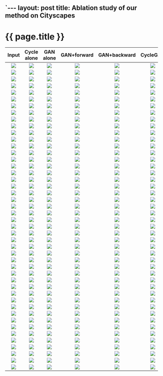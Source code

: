 `---
layout: post
title: Ablation study of our method on Cityscapes
---
{{ page.title }}
================

| Input | Cycle alone | GAN alone | GAN+forward | GAN+backward | CycleGAN | Ground Truth |
|:---:|:---------:|:----------:|:----------:|:---------:|:----------:|:-------------:|
| ![]({{site.baseurl}}/images/cityscapes-comparison/label2photo/target/images/frankfurt_000001_052120_leftImg8bit.jpg) | ![]({{site.baseurl}}/images/cityscapes-comparison/photo2label/no_gan/images/frankfurt_000001_052120_leftImg8bit.jpg) | ![]({{site.baseurl}}/images/cityscapes-comparison/photo2label/no_cycle/images/frankfurt_000001_052120_leftImg8bit.jpg) | ![]({{site.baseurl}}/images/cityscapes-comparison/photo2label/forward/images/frankfurt_000001_052120_leftImg8bit.jpg) | ![]({{site.baseurl}}/images/cityscapes-comparison/photo2label/backward/images/frankfurt_000001_052120_leftImg8bit.jpg) | ![]({{site.baseurl}}/images/cityscapes-comparison/photo2label/CycleGAN/images/frankfurt_000001_052120_leftImg8bit.jpg) | ![]({{site.baseurl}}/images/cityscapes-comparison/photo2label/target/images/frankfurt_000001_052120_leftImg8bit.jpg) |
| ![]({{site.baseurl}}/images/cityscapes-comparison/photo2label/target/images/frankfurt_000001_052120_leftImg8bit.jpg) | ![]({{site.baseurl}}/images/cityscapes-comparison/label2photo/no_gan/images/frankfurt_000001_052120_leftImg8bit.jpg) | ![]({{site.baseurl}}/images/cityscapes-comparison/label2photo/no_cycle/images/frankfurt_000001_052120_leftImg8bit.jpg) | ![]({{site.baseurl}}/images/cityscapes-comparison/label2photo/forward/images/frankfurt_000001_052120_leftImg8bit.jpg) | ![]({{site.baseurl}}/images/cityscapes-comparison/label2photo/backward/images/frankfurt_000001_052120_leftImg8bit.jpg) | ![]({{site.baseurl}}/images/cityscapes-comparison/label2photo/CycleGAN/images/frankfurt_000001_052120_leftImg8bit.jpg) | ![]({{site.baseurl}}/images/cityscapes-comparison/label2photo/target/images/frankfurt_000001_052120_leftImg8bit.jpg) |
| ![]({{site.baseurl}}/images/cityscapes-comparison/label2photo/target/images/frankfurt_000001_030310_leftImg8bit.jpg) | ![]({{site.baseurl}}/images/cityscapes-comparison/photo2label/no_gan/images/frankfurt_000001_030310_leftImg8bit.jpg) | ![]({{site.baseurl}}/images/cityscapes-comparison/photo2label/no_cycle/images/frankfurt_000001_030310_leftImg8bit.jpg) | ![]({{site.baseurl}}/images/cityscapes-comparison/photo2label/forward/images/frankfurt_000001_030310_leftImg8bit.jpg) | ![]({{site.baseurl}}/images/cityscapes-comparison/photo2label/backward/images/frankfurt_000001_030310_leftImg8bit.jpg) | ![]({{site.baseurl}}/images/cityscapes-comparison/photo2label/CycleGAN/images/frankfurt_000001_030310_leftImg8bit.jpg) | ![]({{site.baseurl}}/images/cityscapes-comparison/photo2label/target/images/frankfurt_000001_030310_leftImg8bit.jpg) |
| ![]({{site.baseurl}}/images/cityscapes-comparison/photo2label/target/images/frankfurt_000001_030310_leftImg8bit.jpg) | ![]({{site.baseurl}}/images/cityscapes-comparison/label2photo/no_gan/images/frankfurt_000001_030310_leftImg8bit.jpg) | ![]({{site.baseurl}}/images/cityscapes-comparison/label2photo/no_cycle/images/frankfurt_000001_030310_leftImg8bit.jpg) | ![]({{site.baseurl}}/images/cityscapes-comparison/label2photo/forward/images/frankfurt_000001_030310_leftImg8bit.jpg) | ![]({{site.baseurl}}/images/cityscapes-comparison/label2photo/backward/images/frankfurt_000001_030310_leftImg8bit.jpg) | ![]({{site.baseurl}}/images/cityscapes-comparison/label2photo/CycleGAN/images/frankfurt_000001_030310_leftImg8bit.jpg) | ![]({{site.baseurl}}/images/cityscapes-comparison/label2photo/target/images/frankfurt_000001_030310_leftImg8bit.jpg) |
| ![]({{site.baseurl}}/images/cityscapes-comparison/label2photo/target/images/frankfurt_000001_056580_leftImg8bit.jpg) | ![]({{site.baseurl}}/images/cityscapes-comparison/photo2label/no_gan/images/frankfurt_000001_056580_leftImg8bit.jpg) | ![]({{site.baseurl}}/images/cityscapes-comparison/photo2label/no_cycle/images/frankfurt_000001_056580_leftImg8bit.jpg) | ![]({{site.baseurl}}/images/cityscapes-comparison/photo2label/forward/images/frankfurt_000001_056580_leftImg8bit.jpg) | ![]({{site.baseurl}}/images/cityscapes-comparison/photo2label/backward/images/frankfurt_000001_056580_leftImg8bit.jpg) | ![]({{site.baseurl}}/images/cityscapes-comparison/photo2label/CycleGAN/images/frankfurt_000001_056580_leftImg8bit.jpg) | ![]({{site.baseurl}}/images/cityscapes-comparison/photo2label/target/images/frankfurt_000001_056580_leftImg8bit.jpg) |
| ![]({{site.baseurl}}/images/cityscapes-comparison/photo2label/target/images/frankfurt_000001_056580_leftImg8bit.jpg) | ![]({{site.baseurl}}/images/cityscapes-comparison/label2photo/no_gan/images/frankfurt_000001_056580_leftImg8bit.jpg) | ![]({{site.baseurl}}/images/cityscapes-comparison/label2photo/no_cycle/images/frankfurt_000001_056580_leftImg8bit.jpg) | ![]({{site.baseurl}}/images/cityscapes-comparison/label2photo/forward/images/frankfurt_000001_056580_leftImg8bit.jpg) | ![]({{site.baseurl}}/images/cityscapes-comparison/label2photo/backward/images/frankfurt_000001_056580_leftImg8bit.jpg) | ![]({{site.baseurl}}/images/cityscapes-comparison/label2photo/CycleGAN/images/frankfurt_000001_056580_leftImg8bit.jpg) | ![]({{site.baseurl}}/images/cityscapes-comparison/label2photo/target/images/frankfurt_000001_056580_leftImg8bit.jpg) |
| ![]({{site.baseurl}}/images/cityscapes-comparison/label2photo/target/images/frankfurt_000001_008200_leftImg8bit.jpg) | ![]({{site.baseurl}}/images/cityscapes-comparison/photo2label/no_gan/images/frankfurt_000001_008200_leftImg8bit.jpg) | ![]({{site.baseurl}}/images/cityscapes-comparison/photo2label/no_cycle/images/frankfurt_000001_008200_leftImg8bit.jpg) | ![]({{site.baseurl}}/images/cityscapes-comparison/photo2label/forward/images/frankfurt_000001_008200_leftImg8bit.jpg) | ![]({{site.baseurl}}/images/cityscapes-comparison/photo2label/backward/images/frankfurt_000001_008200_leftImg8bit.jpg) | ![]({{site.baseurl}}/images/cityscapes-comparison/photo2label/CycleGAN/images/frankfurt_000001_008200_leftImg8bit.jpg) | ![]({{site.baseurl}}/images/cityscapes-comparison/photo2label/target/images/frankfurt_000001_008200_leftImg8bit.jpg) |
| ![]({{site.baseurl}}/images/cityscapes-comparison/photo2label/target/images/frankfurt_000001_008200_leftImg8bit.jpg) | ![]({{site.baseurl}}/images/cityscapes-comparison/label2photo/no_gan/images/frankfurt_000001_008200_leftImg8bit.jpg) | ![]({{site.baseurl}}/images/cityscapes-comparison/label2photo/no_cycle/images/frankfurt_000001_008200_leftImg8bit.jpg) | ![]({{site.baseurl}}/images/cityscapes-comparison/label2photo/forward/images/frankfurt_000001_008200_leftImg8bit.jpg) | ![]({{site.baseurl}}/images/cityscapes-comparison/label2photo/backward/images/frankfurt_000001_008200_leftImg8bit.jpg) | ![]({{site.baseurl}}/images/cityscapes-comparison/label2photo/CycleGAN/images/frankfurt_000001_008200_leftImg8bit.jpg) | ![]({{site.baseurl}}/images/cityscapes-comparison/label2photo/target/images/frankfurt_000001_008200_leftImg8bit.jpg) |
| ![]({{site.baseurl}}/images/cityscapes-comparison/label2photo/target/images/frankfurt_000000_011810_leftImg8bit.jpg) | ![]({{site.baseurl}}/images/cityscapes-comparison/photo2label/no_gan/images/frankfurt_000000_011810_leftImg8bit.jpg) | ![]({{site.baseurl}}/images/cityscapes-comparison/photo2label/no_cycle/images/frankfurt_000000_011810_leftImg8bit.jpg) | ![]({{site.baseurl}}/images/cityscapes-comparison/photo2label/forward/images/frankfurt_000000_011810_leftImg8bit.jpg) | ![]({{site.baseurl}}/images/cityscapes-comparison/photo2label/backward/images/frankfurt_000000_011810_leftImg8bit.jpg) | ![]({{site.baseurl}}/images/cityscapes-comparison/photo2label/CycleGAN/images/frankfurt_000000_011810_leftImg8bit.jpg) | ![]({{site.baseurl}}/images/cityscapes-comparison/photo2label/target/images/frankfurt_000000_011810_leftImg8bit.jpg) |
| ![]({{site.baseurl}}/images/cityscapes-comparison/photo2label/target/images/frankfurt_000000_011810_leftImg8bit.jpg) | ![]({{site.baseurl}}/images/cityscapes-comparison/label2photo/no_gan/images/frankfurt_000000_011810_leftImg8bit.jpg) | ![]({{site.baseurl}}/images/cityscapes-comparison/label2photo/no_cycle/images/frankfurt_000000_011810_leftImg8bit.jpg) | ![]({{site.baseurl}}/images/cityscapes-comparison/label2photo/forward/images/frankfurt_000000_011810_leftImg8bit.jpg) | ![]({{site.baseurl}}/images/cityscapes-comparison/label2photo/backward/images/frankfurt_000000_011810_leftImg8bit.jpg) | ![]({{site.baseurl}}/images/cityscapes-comparison/label2photo/CycleGAN/images/frankfurt_000000_011810_leftImg8bit.jpg) | ![]({{site.baseurl}}/images/cityscapes-comparison/label2photo/target/images/frankfurt_000000_011810_leftImg8bit.jpg) |
| ![]({{site.baseurl}}/images/cityscapes-comparison/label2photo/target/images/frankfurt_000001_080830_leftImg8bit.jpg) | ![]({{site.baseurl}}/images/cityscapes-comparison/photo2label/no_gan/images/frankfurt_000001_080830_leftImg8bit.jpg) | ![]({{site.baseurl}}/images/cityscapes-comparison/photo2label/no_cycle/images/frankfurt_000001_080830_leftImg8bit.jpg) | ![]({{site.baseurl}}/images/cityscapes-comparison/photo2label/forward/images/frankfurt_000001_080830_leftImg8bit.jpg) | ![]({{site.baseurl}}/images/cityscapes-comparison/photo2label/backward/images/frankfurt_000001_080830_leftImg8bit.jpg) | ![]({{site.baseurl}}/images/cityscapes-comparison/photo2label/CycleGAN/images/frankfurt_000001_080830_leftImg8bit.jpg) | ![]({{site.baseurl}}/images/cityscapes-comparison/photo2label/target/images/frankfurt_000001_080830_leftImg8bit.jpg) |
| ![]({{site.baseurl}}/images/cityscapes-comparison/photo2label/target/images/frankfurt_000001_080830_leftImg8bit.jpg) | ![]({{site.baseurl}}/images/cityscapes-comparison/label2photo/no_gan/images/frankfurt_000001_080830_leftImg8bit.jpg) | ![]({{site.baseurl}}/images/cityscapes-comparison/label2photo/no_cycle/images/frankfurt_000001_080830_leftImg8bit.jpg) | ![]({{site.baseurl}}/images/cityscapes-comparison/label2photo/forward/images/frankfurt_000001_080830_leftImg8bit.jpg) | ![]({{site.baseurl}}/images/cityscapes-comparison/label2photo/backward/images/frankfurt_000001_080830_leftImg8bit.jpg) | ![]({{site.baseurl}}/images/cityscapes-comparison/label2photo/CycleGAN/images/frankfurt_000001_080830_leftImg8bit.jpg) | ![]({{site.baseurl}}/images/cityscapes-comparison/label2photo/target/images/frankfurt_000001_080830_leftImg8bit.jpg) |
| ![]({{site.baseurl}}/images/cityscapes-comparison/label2photo/target/images/frankfurt_000001_049770_leftImg8bit.jpg) | ![]({{site.baseurl}}/images/cityscapes-comparison/photo2label/no_gan/images/frankfurt_000001_049770_leftImg8bit.jpg) | ![]({{site.baseurl}}/images/cityscapes-comparison/photo2label/no_cycle/images/frankfurt_000001_049770_leftImg8bit.jpg) | ![]({{site.baseurl}}/images/cityscapes-comparison/photo2label/forward/images/frankfurt_000001_049770_leftImg8bit.jpg) | ![]({{site.baseurl}}/images/cityscapes-comparison/photo2label/backward/images/frankfurt_000001_049770_leftImg8bit.jpg) | ![]({{site.baseurl}}/images/cityscapes-comparison/photo2label/CycleGAN/images/frankfurt_000001_049770_leftImg8bit.jpg) | ![]({{site.baseurl}}/images/cityscapes-comparison/photo2label/target/images/frankfurt_000001_049770_leftImg8bit.jpg) |
| ![]({{site.baseurl}}/images/cityscapes-comparison/photo2label/target/images/frankfurt_000001_049770_leftImg8bit.jpg) | ![]({{site.baseurl}}/images/cityscapes-comparison/label2photo/no_gan/images/frankfurt_000001_049770_leftImg8bit.jpg) | ![]({{site.baseurl}}/images/cityscapes-comparison/label2photo/no_cycle/images/frankfurt_000001_049770_leftImg8bit.jpg) | ![]({{site.baseurl}}/images/cityscapes-comparison/label2photo/forward/images/frankfurt_000001_049770_leftImg8bit.jpg) | ![]({{site.baseurl}}/images/cityscapes-comparison/label2photo/backward/images/frankfurt_000001_049770_leftImg8bit.jpg) | ![]({{site.baseurl}}/images/cityscapes-comparison/label2photo/CycleGAN/images/frankfurt_000001_049770_leftImg8bit.jpg) | ![]({{site.baseurl}}/images/cityscapes-comparison/label2photo/target/images/frankfurt_000001_049770_leftImg8bit.jpg) |
| ![]({{site.baseurl}}/images/cityscapes-comparison/label2photo/target/images/frankfurt_000000_013240_leftImg8bit.jpg) | ![]({{site.baseurl}}/images/cityscapes-comparison/photo2label/no_gan/images/frankfurt_000000_013240_leftImg8bit.jpg) | ![]({{site.baseurl}}/images/cityscapes-comparison/photo2label/no_cycle/images/frankfurt_000000_013240_leftImg8bit.jpg) | ![]({{site.baseurl}}/images/cityscapes-comparison/photo2label/forward/images/frankfurt_000000_013240_leftImg8bit.jpg) | ![]({{site.baseurl}}/images/cityscapes-comparison/photo2label/backward/images/frankfurt_000000_013240_leftImg8bit.jpg) | ![]({{site.baseurl}}/images/cityscapes-comparison/photo2label/CycleGAN/images/frankfurt_000000_013240_leftImg8bit.jpg) | ![]({{site.baseurl}}/images/cityscapes-comparison/photo2label/target/images/frankfurt_000000_013240_leftImg8bit.jpg) |
| ![]({{site.baseurl}}/images/cityscapes-comparison/photo2label/target/images/frankfurt_000000_013240_leftImg8bit.jpg) | ![]({{site.baseurl}}/images/cityscapes-comparison/label2photo/no_gan/images/frankfurt_000000_013240_leftImg8bit.jpg) | ![]({{site.baseurl}}/images/cityscapes-comparison/label2photo/no_cycle/images/frankfurt_000000_013240_leftImg8bit.jpg) | ![]({{site.baseurl}}/images/cityscapes-comparison/label2photo/forward/images/frankfurt_000000_013240_leftImg8bit.jpg) | ![]({{site.baseurl}}/images/cityscapes-comparison/label2photo/backward/images/frankfurt_000000_013240_leftImg8bit.jpg) | ![]({{site.baseurl}}/images/cityscapes-comparison/label2photo/CycleGAN/images/frankfurt_000000_013240_leftImg8bit.jpg) | ![]({{site.baseurl}}/images/cityscapes-comparison/label2photo/target/images/frankfurt_000000_013240_leftImg8bit.jpg) |
| ![]({{site.baseurl}}/images/cityscapes-comparison/label2photo/target/images/frankfurt_000000_020880_leftImg8bit.jpg) | ![]({{site.baseurl}}/images/cityscapes-comparison/photo2label/no_gan/images/frankfurt_000000_020880_leftImg8bit.jpg) | ![]({{site.baseurl}}/images/cityscapes-comparison/photo2label/no_cycle/images/frankfurt_000000_020880_leftImg8bit.jpg) | ![]({{site.baseurl}}/images/cityscapes-comparison/photo2label/forward/images/frankfurt_000000_020880_leftImg8bit.jpg) | ![]({{site.baseurl}}/images/cityscapes-comparison/photo2label/backward/images/frankfurt_000000_020880_leftImg8bit.jpg) | ![]({{site.baseurl}}/images/cityscapes-comparison/photo2label/CycleGAN/images/frankfurt_000000_020880_leftImg8bit.jpg) | ![]({{site.baseurl}}/images/cityscapes-comparison/photo2label/target/images/frankfurt_000000_020880_leftImg8bit.jpg) |
| ![]({{site.baseurl}}/images/cityscapes-comparison/photo2label/target/images/frankfurt_000000_020880_leftImg8bit.jpg) | ![]({{site.baseurl}}/images/cityscapes-comparison/label2photo/no_gan/images/frankfurt_000000_020880_leftImg8bit.jpg) | ![]({{site.baseurl}}/images/cityscapes-comparison/label2photo/no_cycle/images/frankfurt_000000_020880_leftImg8bit.jpg) | ![]({{site.baseurl}}/images/cityscapes-comparison/label2photo/forward/images/frankfurt_000000_020880_leftImg8bit.jpg) | ![]({{site.baseurl}}/images/cityscapes-comparison/label2photo/backward/images/frankfurt_000000_020880_leftImg8bit.jpg) | ![]({{site.baseurl}}/images/cityscapes-comparison/label2photo/CycleGAN/images/frankfurt_000000_020880_leftImg8bit.jpg) | ![]({{site.baseurl}}/images/cityscapes-comparison/label2photo/target/images/frankfurt_000000_020880_leftImg8bit.jpg) |
| ![]({{site.baseurl}}/images/cityscapes-comparison/label2photo/target/images/frankfurt_000001_010830_leftImg8bit.jpg) | ![]({{site.baseurl}}/images/cityscapes-comparison/photo2label/no_gan/images/frankfurt_000001_010830_leftImg8bit.jpg) | ![]({{site.baseurl}}/images/cityscapes-comparison/photo2label/no_cycle/images/frankfurt_000001_010830_leftImg8bit.jpg) | ![]({{site.baseurl}}/images/cityscapes-comparison/photo2label/forward/images/frankfurt_000001_010830_leftImg8bit.jpg) | ![]({{site.baseurl}}/images/cityscapes-comparison/photo2label/backward/images/frankfurt_000001_010830_leftImg8bit.jpg) | ![]({{site.baseurl}}/images/cityscapes-comparison/photo2label/CycleGAN/images/frankfurt_000001_010830_leftImg8bit.jpg) | ![]({{site.baseurl}}/images/cityscapes-comparison/photo2label/target/images/frankfurt_000001_010830_leftImg8bit.jpg) |
| ![]({{site.baseurl}}/images/cityscapes-comparison/photo2label/target/images/frankfurt_000001_010830_leftImg8bit.jpg) | ![]({{site.baseurl}}/images/cityscapes-comparison/label2photo/no_gan/images/frankfurt_000001_010830_leftImg8bit.jpg) | ![]({{site.baseurl}}/images/cityscapes-comparison/label2photo/no_cycle/images/frankfurt_000001_010830_leftImg8bit.jpg) | ![]({{site.baseurl}}/images/cityscapes-comparison/label2photo/forward/images/frankfurt_000001_010830_leftImg8bit.jpg) | ![]({{site.baseurl}}/images/cityscapes-comparison/label2photo/backward/images/frankfurt_000001_010830_leftImg8bit.jpg) | ![]({{site.baseurl}}/images/cityscapes-comparison/label2photo/CycleGAN/images/frankfurt_000001_010830_leftImg8bit.jpg) | ![]({{site.baseurl}}/images/cityscapes-comparison/label2photo/target/images/frankfurt_000001_010830_leftImg8bit.jpg) |
| ![]({{site.baseurl}}/images/cityscapes-comparison/label2photo/target/images/frankfurt_000001_010600_leftImg8bit.jpg) | ![]({{site.baseurl}}/images/cityscapes-comparison/photo2label/no_gan/images/frankfurt_000001_010600_leftImg8bit.jpg) | ![]({{site.baseurl}}/images/cityscapes-comparison/photo2label/no_cycle/images/frankfurt_000001_010600_leftImg8bit.jpg) | ![]({{site.baseurl}}/images/cityscapes-comparison/photo2label/forward/images/frankfurt_000001_010600_leftImg8bit.jpg) | ![]({{site.baseurl}}/images/cityscapes-comparison/photo2label/backward/images/frankfurt_000001_010600_leftImg8bit.jpg) | ![]({{site.baseurl}}/images/cityscapes-comparison/photo2label/CycleGAN/images/frankfurt_000001_010600_leftImg8bit.jpg) | ![]({{site.baseurl}}/images/cityscapes-comparison/photo2label/target/images/frankfurt_000001_010600_leftImg8bit.jpg) |
| ![]({{site.baseurl}}/images/cityscapes-comparison/photo2label/target/images/frankfurt_000001_010600_leftImg8bit.jpg) | ![]({{site.baseurl}}/images/cityscapes-comparison/label2photo/no_gan/images/frankfurt_000001_010600_leftImg8bit.jpg) | ![]({{site.baseurl}}/images/cityscapes-comparison/label2photo/no_cycle/images/frankfurt_000001_010600_leftImg8bit.jpg) | ![]({{site.baseurl}}/images/cityscapes-comparison/label2photo/forward/images/frankfurt_000001_010600_leftImg8bit.jpg) | ![]({{site.baseurl}}/images/cityscapes-comparison/label2photo/backward/images/frankfurt_000001_010600_leftImg8bit.jpg) | ![]({{site.baseurl}}/images/cityscapes-comparison/label2photo/CycleGAN/images/frankfurt_000001_010600_leftImg8bit.jpg) | ![]({{site.baseurl}}/images/cityscapes-comparison/label2photo/target/images/frankfurt_000001_010600_leftImg8bit.jpg) |
| ![]({{site.baseurl}}/images/cityscapes-comparison/label2photo/target/images/frankfurt_000001_029600_leftImg8bit.jpg) | ![]({{site.baseurl}}/images/cityscapes-comparison/photo2label/no_gan/images/frankfurt_000001_029600_leftImg8bit.jpg) | ![]({{site.baseurl}}/images/cityscapes-comparison/photo2label/no_cycle/images/frankfurt_000001_029600_leftImg8bit.jpg) | ![]({{site.baseurl}}/images/cityscapes-comparison/photo2label/forward/images/frankfurt_000001_029600_leftImg8bit.jpg) | ![]({{site.baseurl}}/images/cityscapes-comparison/photo2label/backward/images/frankfurt_000001_029600_leftImg8bit.jpg) | ![]({{site.baseurl}}/images/cityscapes-comparison/photo2label/CycleGAN/images/frankfurt_000001_029600_leftImg8bit.jpg) | ![]({{site.baseurl}}/images/cityscapes-comparison/photo2label/target/images/frankfurt_000001_029600_leftImg8bit.jpg) |
| ![]({{site.baseurl}}/images/cityscapes-comparison/photo2label/target/images/frankfurt_000001_029600_leftImg8bit.jpg) | ![]({{site.baseurl}}/images/cityscapes-comparison/label2photo/no_gan/images/frankfurt_000001_029600_leftImg8bit.jpg) | ![]({{site.baseurl}}/images/cityscapes-comparison/label2photo/no_cycle/images/frankfurt_000001_029600_leftImg8bit.jpg) | ![]({{site.baseurl}}/images/cityscapes-comparison/label2photo/forward/images/frankfurt_000001_029600_leftImg8bit.jpg) | ![]({{site.baseurl}}/images/cityscapes-comparison/label2photo/backward/images/frankfurt_000001_029600_leftImg8bit.jpg) | ![]({{site.baseurl}}/images/cityscapes-comparison/label2photo/CycleGAN/images/frankfurt_000001_029600_leftImg8bit.jpg) | ![]({{site.baseurl}}/images/cityscapes-comparison/label2photo/target/images/frankfurt_000001_029600_leftImg8bit.jpg) |
| ![]({{site.baseurl}}/images/cityscapes-comparison/label2photo/target/images/frankfurt_000001_065850_leftImg8bit.jpg) | ![]({{site.baseurl}}/images/cityscapes-comparison/photo2label/no_gan/images/frankfurt_000001_065850_leftImg8bit.jpg) | ![]({{site.baseurl}}/images/cityscapes-comparison/photo2label/no_cycle/images/frankfurt_000001_065850_leftImg8bit.jpg) | ![]({{site.baseurl}}/images/cityscapes-comparison/photo2label/forward/images/frankfurt_000001_065850_leftImg8bit.jpg) | ![]({{site.baseurl}}/images/cityscapes-comparison/photo2label/backward/images/frankfurt_000001_065850_leftImg8bit.jpg) | ![]({{site.baseurl}}/images/cityscapes-comparison/photo2label/CycleGAN/images/frankfurt_000001_065850_leftImg8bit.jpg) | ![]({{site.baseurl}}/images/cityscapes-comparison/photo2label/target/images/frankfurt_000001_065850_leftImg8bit.jpg) |
| ![]({{site.baseurl}}/images/cityscapes-comparison/photo2label/target/images/frankfurt_000001_065850_leftImg8bit.jpg) | ![]({{site.baseurl}}/images/cityscapes-comparison/label2photo/no_gan/images/frankfurt_000001_065850_leftImg8bit.jpg) | ![]({{site.baseurl}}/images/cityscapes-comparison/label2photo/no_cycle/images/frankfurt_000001_065850_leftImg8bit.jpg) | ![]({{site.baseurl}}/images/cityscapes-comparison/label2photo/forward/images/frankfurt_000001_065850_leftImg8bit.jpg) | ![]({{site.baseurl}}/images/cityscapes-comparison/label2photo/backward/images/frankfurt_000001_065850_leftImg8bit.jpg) | ![]({{site.baseurl}}/images/cityscapes-comparison/label2photo/CycleGAN/images/frankfurt_000001_065850_leftImg8bit.jpg) | ![]({{site.baseurl}}/images/cityscapes-comparison/label2photo/target/images/frankfurt_000001_065850_leftImg8bit.jpg) |
| ![]({{site.baseurl}}/images/cityscapes-comparison/label2photo/target/images/frankfurt_000000_014480_leftImg8bit.jpg) | ![]({{site.baseurl}}/images/cityscapes-comparison/photo2label/no_gan/images/frankfurt_000000_014480_leftImg8bit.jpg) | ![]({{site.baseurl}}/images/cityscapes-comparison/photo2label/no_cycle/images/frankfurt_000000_014480_leftImg8bit.jpg) | ![]({{site.baseurl}}/images/cityscapes-comparison/photo2label/forward/images/frankfurt_000000_014480_leftImg8bit.jpg) | ![]({{site.baseurl}}/images/cityscapes-comparison/photo2label/backward/images/frankfurt_000000_014480_leftImg8bit.jpg) | ![]({{site.baseurl}}/images/cityscapes-comparison/photo2label/CycleGAN/images/frankfurt_000000_014480_leftImg8bit.jpg) | ![]({{site.baseurl}}/images/cityscapes-comparison/photo2label/target/images/frankfurt_000000_014480_leftImg8bit.jpg) |
| ![]({{site.baseurl}}/images/cityscapes-comparison/photo2label/target/images/frankfurt_000000_014480_leftImg8bit.jpg) | ![]({{site.baseurl}}/images/cityscapes-comparison/label2photo/no_gan/images/frankfurt_000000_014480_leftImg8bit.jpg) | ![]({{site.baseurl}}/images/cityscapes-comparison/label2photo/no_cycle/images/frankfurt_000000_014480_leftImg8bit.jpg) | ![]({{site.baseurl}}/images/cityscapes-comparison/label2photo/forward/images/frankfurt_000000_014480_leftImg8bit.jpg) | ![]({{site.baseurl}}/images/cityscapes-comparison/label2photo/backward/images/frankfurt_000000_014480_leftImg8bit.jpg) | ![]({{site.baseurl}}/images/cityscapes-comparison/label2photo/CycleGAN/images/frankfurt_000000_014480_leftImg8bit.jpg) | ![]({{site.baseurl}}/images/cityscapes-comparison/label2photo/target/images/frankfurt_000000_014480_leftImg8bit.jpg) |
| ![]({{site.baseurl}}/images/cityscapes-comparison/label2photo/target/images/frankfurt_000001_028590_leftImg8bit.jpg) | ![]({{site.baseurl}}/images/cityscapes-comparison/photo2label/no_gan/images/frankfurt_000001_028590_leftImg8bit.jpg) | ![]({{site.baseurl}}/images/cityscapes-comparison/photo2label/no_cycle/images/frankfurt_000001_028590_leftImg8bit.jpg) | ![]({{site.baseurl}}/images/cityscapes-comparison/photo2label/forward/images/frankfurt_000001_028590_leftImg8bit.jpg) | ![]({{site.baseurl}}/images/cityscapes-comparison/photo2label/backward/images/frankfurt_000001_028590_leftImg8bit.jpg) | ![]({{site.baseurl}}/images/cityscapes-comparison/photo2label/CycleGAN/images/frankfurt_000001_028590_leftImg8bit.jpg) | ![]({{site.baseurl}}/images/cityscapes-comparison/photo2label/target/images/frankfurt_000001_028590_leftImg8bit.jpg) |
| ![]({{site.baseurl}}/images/cityscapes-comparison/photo2label/target/images/frankfurt_000001_028590_leftImg8bit.jpg) | ![]({{site.baseurl}}/images/cityscapes-comparison/label2photo/no_gan/images/frankfurt_000001_028590_leftImg8bit.jpg) | ![]({{site.baseurl}}/images/cityscapes-comparison/label2photo/no_cycle/images/frankfurt_000001_028590_leftImg8bit.jpg) | ![]({{site.baseurl}}/images/cityscapes-comparison/label2photo/forward/images/frankfurt_000001_028590_leftImg8bit.jpg) | ![]({{site.baseurl}}/images/cityscapes-comparison/label2photo/backward/images/frankfurt_000001_028590_leftImg8bit.jpg) | ![]({{site.baseurl}}/images/cityscapes-comparison/label2photo/CycleGAN/images/frankfurt_000001_028590_leftImg8bit.jpg) | ![]({{site.baseurl}}/images/cityscapes-comparison/label2photo/target/images/frankfurt_000001_028590_leftImg8bit.jpg) |
| ![]({{site.baseurl}}/images/cityscapes-comparison/label2photo/target/images/frankfurt_000001_065160_leftImg8bit.jpg) | ![]({{site.baseurl}}/images/cityscapes-comparison/photo2label/no_gan/images/frankfurt_000001_065160_leftImg8bit.jpg) | ![]({{site.baseurl}}/images/cityscapes-comparison/photo2label/no_cycle/images/frankfurt_000001_065160_leftImg8bit.jpg) | ![]({{site.baseurl}}/images/cityscapes-comparison/photo2label/forward/images/frankfurt_000001_065160_leftImg8bit.jpg) | ![]({{site.baseurl}}/images/cityscapes-comparison/photo2label/backward/images/frankfurt_000001_065160_leftImg8bit.jpg) | ![]({{site.baseurl}}/images/cityscapes-comparison/photo2label/CycleGAN/images/frankfurt_000001_065160_leftImg8bit.jpg) | ![]({{site.baseurl}}/images/cityscapes-comparison/photo2label/target/images/frankfurt_000001_065160_leftImg8bit.jpg) |
| ![]({{site.baseurl}}/images/cityscapes-comparison/photo2label/target/images/frankfurt_000001_065160_leftImg8bit.jpg) | ![]({{site.baseurl}}/images/cityscapes-comparison/label2photo/no_gan/images/frankfurt_000001_065160_leftImg8bit.jpg) | ![]({{site.baseurl}}/images/cityscapes-comparison/label2photo/no_cycle/images/frankfurt_000001_065160_leftImg8bit.jpg) | ![]({{site.baseurl}}/images/cityscapes-comparison/label2photo/forward/images/frankfurt_000001_065160_leftImg8bit.jpg) | ![]({{site.baseurl}}/images/cityscapes-comparison/label2photo/backward/images/frankfurt_000001_065160_leftImg8bit.jpg) | ![]({{site.baseurl}}/images/cityscapes-comparison/label2photo/CycleGAN/images/frankfurt_000001_065160_leftImg8bit.jpg) | ![]({{site.baseurl}}/images/cityscapes-comparison/label2photo/target/images/frankfurt_000001_065160_leftImg8bit.jpg) |
| ![]({{site.baseurl}}/images/cityscapes-comparison/label2photo/target/images/frankfurt_000001_062250_leftImg8bit.jpg) | ![]({{site.baseurl}}/images/cityscapes-comparison/photo2label/no_gan/images/frankfurt_000001_062250_leftImg8bit.jpg) | ![]({{site.baseurl}}/images/cityscapes-comparison/photo2label/no_cycle/images/frankfurt_000001_062250_leftImg8bit.jpg) | ![]({{site.baseurl}}/images/cityscapes-comparison/photo2label/forward/images/frankfurt_000001_062250_leftImg8bit.jpg) | ![]({{site.baseurl}}/images/cityscapes-comparison/photo2label/backward/images/frankfurt_000001_062250_leftImg8bit.jpg) | ![]({{site.baseurl}}/images/cityscapes-comparison/photo2label/CycleGAN/images/frankfurt_000001_062250_leftImg8bit.jpg) | ![]({{site.baseurl}}/images/cityscapes-comparison/photo2label/target/images/frankfurt_000001_062250_leftImg8bit.jpg) |
| ![]({{site.baseurl}}/images/cityscapes-comparison/photo2label/target/images/frankfurt_000001_062250_leftImg8bit.jpg) | ![]({{site.baseurl}}/images/cityscapes-comparison/label2photo/no_gan/images/frankfurt_000001_062250_leftImg8bit.jpg) | ![]({{site.baseurl}}/images/cityscapes-comparison/label2photo/no_cycle/images/frankfurt_000001_062250_leftImg8bit.jpg) | ![]({{site.baseurl}}/images/cityscapes-comparison/label2photo/forward/images/frankfurt_000001_062250_leftImg8bit.jpg) | ![]({{site.baseurl}}/images/cityscapes-comparison/label2photo/backward/images/frankfurt_000001_062250_leftImg8bit.jpg) | ![]({{site.baseurl}}/images/cityscapes-comparison/label2photo/CycleGAN/images/frankfurt_000001_062250_leftImg8bit.jpg) | ![]({{site.baseurl}}/images/cityscapes-comparison/label2photo/target/images/frankfurt_000001_062250_leftImg8bit.jpg) |
| ![]({{site.baseurl}}/images/cityscapes-comparison/label2photo/target/images/frankfurt_000001_005410_leftImg8bit.jpg) | ![]({{site.baseurl}}/images/cityscapes-comparison/photo2label/no_gan/images/frankfurt_000001_005410_leftImg8bit.jpg) | ![]({{site.baseurl}}/images/cityscapes-comparison/photo2label/no_cycle/images/frankfurt_000001_005410_leftImg8bit.jpg) | ![]({{site.baseurl}}/images/cityscapes-comparison/photo2label/forward/images/frankfurt_000001_005410_leftImg8bit.jpg) | ![]({{site.baseurl}}/images/cityscapes-comparison/photo2label/backward/images/frankfurt_000001_005410_leftImg8bit.jpg) | ![]({{site.baseurl}}/images/cityscapes-comparison/photo2label/CycleGAN/images/frankfurt_000001_005410_leftImg8bit.jpg) | ![]({{site.baseurl}}/images/cityscapes-comparison/photo2label/target/images/frankfurt_000001_005410_leftImg8bit.jpg) |
| ![]({{site.baseurl}}/images/cityscapes-comparison/photo2label/target/images/frankfurt_000001_005410_leftImg8bit.jpg) | ![]({{site.baseurl}}/images/cityscapes-comparison/label2photo/no_gan/images/frankfurt_000001_005410_leftImg8bit.jpg) | ![]({{site.baseurl}}/images/cityscapes-comparison/label2photo/no_cycle/images/frankfurt_000001_005410_leftImg8bit.jpg) | ![]({{site.baseurl}}/images/cityscapes-comparison/label2photo/forward/images/frankfurt_000001_005410_leftImg8bit.jpg) | ![]({{site.baseurl}}/images/cityscapes-comparison/label2photo/backward/images/frankfurt_000001_005410_leftImg8bit.jpg) | ![]({{site.baseurl}}/images/cityscapes-comparison/label2photo/CycleGAN/images/frankfurt_000001_005410_leftImg8bit.jpg) | ![]({{site.baseurl}}/images/cityscapes-comparison/label2photo/target/images/frankfurt_000001_005410_leftImg8bit.jpg) |
| ![]({{site.baseurl}}/images/cityscapes-comparison/label2photo/target/images/frankfurt_000001_054640_leftImg8bit.jpg) | ![]({{site.baseurl}}/images/cityscapes-comparison/photo2label/no_gan/images/frankfurt_000001_054640_leftImg8bit.jpg) | ![]({{site.baseurl}}/images/cityscapes-comparison/photo2label/no_cycle/images/frankfurt_000001_054640_leftImg8bit.jpg) | ![]({{site.baseurl}}/images/cityscapes-comparison/photo2label/forward/images/frankfurt_000001_054640_leftImg8bit.jpg) | ![]({{site.baseurl}}/images/cityscapes-comparison/photo2label/backward/images/frankfurt_000001_054640_leftImg8bit.jpg) | ![]({{site.baseurl}}/images/cityscapes-comparison/photo2label/CycleGAN/images/frankfurt_000001_054640_leftImg8bit.jpg) | ![]({{site.baseurl}}/images/cityscapes-comparison/photo2label/target/images/frankfurt_000001_054640_leftImg8bit.jpg) |
| ![]({{site.baseurl}}/images/cityscapes-comparison/photo2label/target/images/frankfurt_000001_054640_leftImg8bit.jpg) | ![]({{site.baseurl}}/images/cityscapes-comparison/label2photo/no_gan/images/frankfurt_000001_054640_leftImg8bit.jpg) | ![]({{site.baseurl}}/images/cityscapes-comparison/label2photo/no_cycle/images/frankfurt_000001_054640_leftImg8bit.jpg) | ![]({{site.baseurl}}/images/cityscapes-comparison/label2photo/forward/images/frankfurt_000001_054640_leftImg8bit.jpg) | ![]({{site.baseurl}}/images/cityscapes-comparison/label2photo/backward/images/frankfurt_000001_054640_leftImg8bit.jpg) | ![]({{site.baseurl}}/images/cityscapes-comparison/label2photo/CycleGAN/images/frankfurt_000001_054640_leftImg8bit.jpg) | ![]({{site.baseurl}}/images/cityscapes-comparison/label2photo/target/images/frankfurt_000001_054640_leftImg8bit.jpg) |
| ![]({{site.baseurl}}/images/cityscapes-comparison/label2photo/target/images/frankfurt_000000_003920_leftImg8bit.jpg) | ![]({{site.baseurl}}/images/cityscapes-comparison/photo2label/no_gan/images/frankfurt_000000_003920_leftImg8bit.jpg) | ![]({{site.baseurl}}/images/cityscapes-comparison/photo2label/no_cycle/images/frankfurt_000000_003920_leftImg8bit.jpg) | ![]({{site.baseurl}}/images/cityscapes-comparison/photo2label/forward/images/frankfurt_000000_003920_leftImg8bit.jpg) | ![]({{site.baseurl}}/images/cityscapes-comparison/photo2label/backward/images/frankfurt_000000_003920_leftImg8bit.jpg) | ![]({{site.baseurl}}/images/cityscapes-comparison/photo2label/CycleGAN/images/frankfurt_000000_003920_leftImg8bit.jpg) | ![]({{site.baseurl}}/images/cityscapes-comparison/photo2label/target/images/frankfurt_000000_003920_leftImg8bit.jpg) |
| ![]({{site.baseurl}}/images/cityscapes-comparison/photo2label/target/images/frankfurt_000000_003920_leftImg8bit.jpg) | ![]({{site.baseurl}}/images/cityscapes-comparison/label2photo/no_gan/images/frankfurt_000000_003920_leftImg8bit.jpg) | ![]({{site.baseurl}}/images/cityscapes-comparison/label2photo/no_cycle/images/frankfurt_000000_003920_leftImg8bit.jpg) | ![]({{site.baseurl}}/images/cityscapes-comparison/label2photo/forward/images/frankfurt_000000_003920_leftImg8bit.jpg) | ![]({{site.baseurl}}/images/cityscapes-comparison/label2photo/backward/images/frankfurt_000000_003920_leftImg8bit.jpg) | ![]({{site.baseurl}}/images/cityscapes-comparison/label2photo/CycleGAN/images/frankfurt_000000_003920_leftImg8bit.jpg) | ![]({{site.baseurl}}/images/cityscapes-comparison/label2photo/target/images/frankfurt_000000_003920_leftImg8bit.jpg) |
| ![]({{site.baseurl}}/images/cityscapes-comparison/label2photo/target/images/frankfurt_000001_064130_leftImg8bit.jpg) | ![]({{site.baseurl}}/images/cityscapes-comparison/photo2label/no_gan/images/frankfurt_000001_064130_leftImg8bit.jpg) | ![]({{site.baseurl}}/images/cityscapes-comparison/photo2label/no_cycle/images/frankfurt_000001_064130_leftImg8bit.jpg) | ![]({{site.baseurl}}/images/cityscapes-comparison/photo2label/forward/images/frankfurt_000001_064130_leftImg8bit.jpg) | ![]({{site.baseurl}}/images/cityscapes-comparison/photo2label/backward/images/frankfurt_000001_064130_leftImg8bit.jpg) | ![]({{site.baseurl}}/images/cityscapes-comparison/photo2label/CycleGAN/images/frankfurt_000001_064130_leftImg8bit.jpg) | ![]({{site.baseurl}}/images/cityscapes-comparison/photo2label/target/images/frankfurt_000001_064130_leftImg8bit.jpg) |
| ![]({{site.baseurl}}/images/cityscapes-comparison/photo2label/target/images/frankfurt_000001_064130_leftImg8bit.jpg) | ![]({{site.baseurl}}/images/cityscapes-comparison/label2photo/no_gan/images/frankfurt_000001_064130_leftImg8bit.jpg) | ![]({{site.baseurl}}/images/cityscapes-comparison/label2photo/no_cycle/images/frankfurt_000001_064130_leftImg8bit.jpg) | ![]({{site.baseurl}}/images/cityscapes-comparison/label2photo/forward/images/frankfurt_000001_064130_leftImg8bit.jpg) | ![]({{site.baseurl}}/images/cityscapes-comparison/label2photo/backward/images/frankfurt_000001_064130_leftImg8bit.jpg) | ![]({{site.baseurl}}/images/cityscapes-comparison/label2photo/CycleGAN/images/frankfurt_000001_064130_leftImg8bit.jpg) | ![]({{site.baseurl}}/images/cityscapes-comparison/label2photo/target/images/frankfurt_000001_064130_leftImg8bit.jpg) |
| ![]({{site.baseurl}}/images/cityscapes-comparison/label2photo/target/images/frankfurt_000001_012870_leftImg8bit.jpg) | ![]({{site.baseurl}}/images/cityscapes-comparison/photo2label/no_gan/images/frankfurt_000001_012870_leftImg8bit.jpg) | ![]({{site.baseurl}}/images/cityscapes-comparison/photo2label/no_cycle/images/frankfurt_000001_012870_leftImg8bit.jpg) | ![]({{site.baseurl}}/images/cityscapes-comparison/photo2label/forward/images/frankfurt_000001_012870_leftImg8bit.jpg) | ![]({{site.baseurl}}/images/cityscapes-comparison/photo2label/backward/images/frankfurt_000001_012870_leftImg8bit.jpg) | ![]({{site.baseurl}}/images/cityscapes-comparison/photo2label/CycleGAN/images/frankfurt_000001_012870_leftImg8bit.jpg) | ![]({{site.baseurl}}/images/cityscapes-comparison/photo2label/target/images/frankfurt_000001_012870_leftImg8bit.jpg) |
| ![]({{site.baseurl}}/images/cityscapes-comparison/photo2label/target/images/frankfurt_000001_012870_leftImg8bit.jpg) | ![]({{site.baseurl}}/images/cityscapes-comparison/label2photo/no_gan/images/frankfurt_000001_012870_leftImg8bit.jpg) | ![]({{site.baseurl}}/images/cityscapes-comparison/label2photo/no_cycle/images/frankfurt_000001_012870_leftImg8bit.jpg) | ![]({{site.baseurl}}/images/cityscapes-comparison/label2photo/forward/images/frankfurt_000001_012870_leftImg8bit.jpg) | ![]({{site.baseurl}}/images/cityscapes-comparison/label2photo/backward/images/frankfurt_000001_012870_leftImg8bit.jpg) | ![]({{site.baseurl}}/images/cityscapes-comparison/label2photo/CycleGAN/images/frankfurt_000001_012870_leftImg8bit.jpg) | ![]({{site.baseurl}}/images/cityscapes-comparison/label2photo/target/images/frankfurt_000001_012870_leftImg8bit.jpg) |
| ![]({{site.baseurl}}/images/cityscapes-comparison/label2photo/target/images/frankfurt_000001_013710_leftImg8bit.jpg) | ![]({{site.baseurl}}/images/cityscapes-comparison/photo2label/no_gan/images/frankfurt_000001_013710_leftImg8bit.jpg) | ![]({{site.baseurl}}/images/cityscapes-comparison/photo2label/no_cycle/images/frankfurt_000001_013710_leftImg8bit.jpg) | ![]({{site.baseurl}}/images/cityscapes-comparison/photo2label/forward/images/frankfurt_000001_013710_leftImg8bit.jpg) | ![]({{site.baseurl}}/images/cityscapes-comparison/photo2label/backward/images/frankfurt_000001_013710_leftImg8bit.jpg) | ![]({{site.baseurl}}/images/cityscapes-comparison/photo2label/CycleGAN/images/frankfurt_000001_013710_leftImg8bit.jpg) | ![]({{site.baseurl}}/images/cityscapes-comparison/photo2label/target/images/frankfurt_000001_013710_leftImg8bit.jpg) |
| ![]({{site.baseurl}}/images/cityscapes-comparison/photo2label/target/images/frankfurt_000001_013710_leftImg8bit.jpg) | ![]({{site.baseurl}}/images/cityscapes-comparison/label2photo/no_gan/images/frankfurt_000001_013710_leftImg8bit.jpg) | ![]({{site.baseurl}}/images/cityscapes-comparison/label2photo/no_cycle/images/frankfurt_000001_013710_leftImg8bit.jpg) | ![]({{site.baseurl}}/images/cityscapes-comparison/label2photo/forward/images/frankfurt_000001_013710_leftImg8bit.jpg) | ![]({{site.baseurl}}/images/cityscapes-comparison/label2photo/backward/images/frankfurt_000001_013710_leftImg8bit.jpg) | ![]({{site.baseurl}}/images/cityscapes-comparison/label2photo/CycleGAN/images/frankfurt_000001_013710_leftImg8bit.jpg) | ![]({{site.baseurl}}/images/cityscapes-comparison/label2photo/target/images/frankfurt_000001_013710_leftImg8bit.jpg) |
